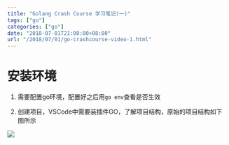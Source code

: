 ```yaml
---
title: "Golang Crash Course 学习笔记(一)"
tags: ["go"]
categories: ["go"]
date: "2018-07-01T21:00:00+08:00"
url: "/2018/07/01/go-crashcourse-video-1.html"
---
```


# 安装环境

1. 需要配置go环境，配置好之后用`go env`查看是否生效

2. 创建项目，VSCode中需要装插件GO，了解项目结构，原始的项目结构如下图所示

![](https://doreamon95.oss-cn-chengdu.aliyuncs.com/img/003/blog20200222105021.png)

